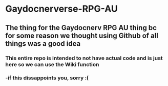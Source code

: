 # Gaydocnerverse-RPG-AU
## The thing for the Gaydocnerv RPG AU thing bc for some reason we thought using Github of all things was a good idea
### This entire repo is intended to not have actual code and is just here so we can use the Wiki function
### -if this dissappoints you, sorry :(
